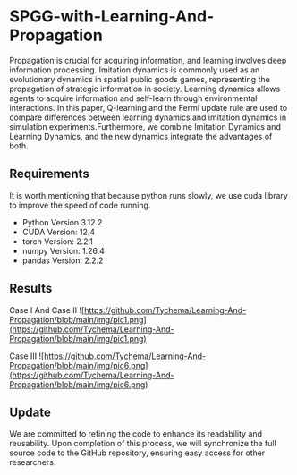 SPGG-with-Learning-And-Propagation
====
Propagation is crucial for acquiring information, and learning involves deep information processing. Imitation dynamics is commonly used as an evolutionary dynamics in spatial public goods games, representing the propagation of strategic information in society. Learning dynamics allows agents to acquire information and self-learn through environmental interactions. In this paper, Q-learning and the Fermi update rule are used to compare differences between learning dynamics and imitation dynamics in simulation experiments.Furthermore, we combine Imitation Dynamics and Learning Dynamics, and the new dynamics integrate the advantages of both.

Requirements
----
It is worth mentioning that because python runs slowly, we use cuda library to improve the speed of code running.
* Python Version 3.12.2
* CUDA Version: 12.4
* torch Version: 2.2.1
* numpy Version: 1.26.4
* pandas Version: 2.2.2


Results
----
Case Ⅰ And Case Ⅱ
![https://github.com/Tychema/Learning-And-Propagation/blob/main/img/pic1.png](https://github.com/Tychema/Learning-And-Propagation/blob/main/img/pic1.png)

Case Ⅲ
![https://github.com/Tychema/Learning-And-Propagation/blob/main/img/pic6.png](https://github.com/Tychema/Learning-And-Propagation/blob/main/img/pic6.png)

Update
----
We are committed to refining the code to enhance its readability and reusability. Upon completion of this process, we will synchronize the full source code to the GitHub repository, ensuring easy access for other researchers.
